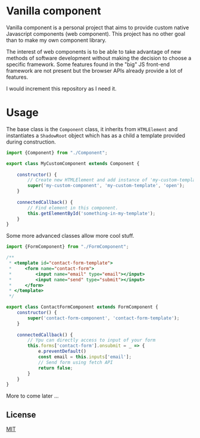 # Vanilla component

Vanilla component is a personal project that aims to provide custom native Javascript components (web component). This project has no other goal than to make my own component library.

The interest of web components is to be able to take advantage of new methods of software development without making the decision to choose a specific framework. Some features found in the "big" JS front-end framework are not present but the browser APIs already provide a lot of features.

I would increment this repository as I need it.

# Usage

The base class is the `Component` class, it inherits from `HTMLElement` and instantiates a `ShadowRoot` object which has as a child a template provided during construction.
```js
import {Component} from "./Component";

export class MyCustomComponent extends Component {
    
    constructor() {
        // Create new HTMLElement and add instance of 'my-custom-template' has first child.
        super('my-custom-component', 'my-custom-template', 'open');
    }
    
    connectedCallback() {
        // Find element in this component.
        this.getElementById('something-in-my-template');        
    }
}

```

Some more advanced classes allow more cool stuff.

```js
import {FormComponent} from "./FormComponent";

/**
 * <template id="contact-form-template">
 *     <form name="contact-form">
 *         <input name="email" type="email"></input>
 *         <input name="send" type="submit"></input>
 *     </form>    
 * </template>
 */

export class ContactFormComponent extends FormComponent {
    constructor() {
        super('contact-form-component', 'contact-form-template');
    }
    
    connectedCallback() {
        // Ypu can directly access to input of your form
        this.forms['contact-form'].onsubmit = _ => {
            e.preventDefault()
            const email = this.inputs['email'];
            // Send form using fetch API
            return false;
        }
    }
}
```

More to come later ... 

## License
[MIT](https://choosealicense.com/licenses/mit/)